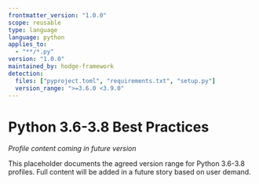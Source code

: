 ```yaml
---
frontmatter_version: "1.0.0"
scope: reusable
type: language
language: python
applies_to:
  - "**/*.py"
version: "1.0.0"
maintained_by: hodge-framework
detection:
  files: ["pyproject.toml", "requirements.txt", "setup.py"]
  version_range: ">=3.6.0 <3.9.0"
---
```


# Python 3.6-3.8 Best Practices

*Profile content coming in future version*

This placeholder documents the agreed version range for Python 3.6-3.8 profiles.
Full content will be added in a future story based on user demand.

